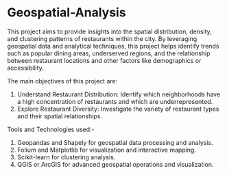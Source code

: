 # Geospatial-Analysis
This project aims to provide insights into the spatial distribution, density, and clustering patterns of restaurants within the city. By leveraging geospatial data and analytical techniques, this project helps identify trends such as popular dining areas, underserved regions, and the relationship between restaurant locations and other factors like demographics or accessibility.

The main objectives of this project are:

1) Understand Restaurant Distribution: Identify which neighborhoods have a high concentration of restaurants and which are underrepresented.
2) Explore Restaurant Diversity: Investigate the variety of restaurant types and their spatial relationships.

Tools and Technologies used:-
1) Geopandas and Shapely for geospatial data processing and analysis.
2) Folium and Matplotlib for visualization and interactive mapping.
3) Scikit-learn for clustering analysis.
4) QGIS or ArcGIS for advanced geospatial operations and visualization.
